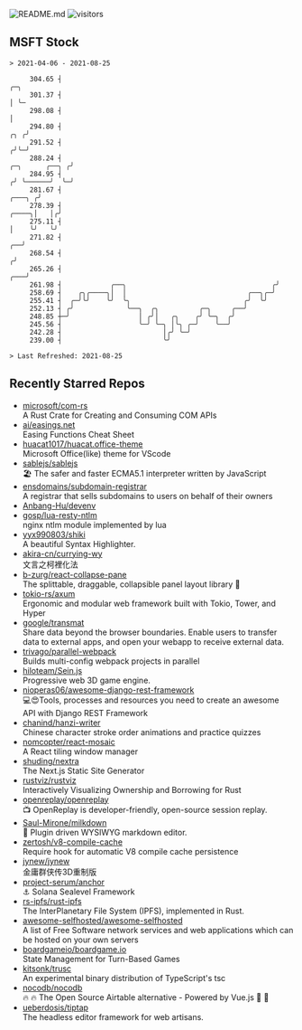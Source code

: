 ![README.md](https://github.com/Gerhut/Gerhut/workflows/README.md/badge.svg)
![visitors](https://visitors.vercel.app/Gerhut/Gerhut?token=8cf69d1f6813d272ef062726b6070c9be4ff72038cfe5a7ded7384a8da65d866)

## MSFT Stock

```
> 2021-04-06 - 2021-08-25

     304.65 ┤                                                                                               ╭─╮  
     301.37 ┤                                                                                               │ ╰─ 
     298.08 ┤                                                                                               │    
     294.80 ┤                                                                                           ╭╮ ╭╯    
     291.52 ┤                                                                                          ╭╯╰─╯     
     288.24 ┤                                                                           ╭─╮      ╭──╮ ╭╯         
     284.95 ┤                                                                          ╭╯ ╰──────╯  ╰─╯          
     281.67 ┤                                                                   ╭───╮ ╭╯                         
     278.39 ┤                                                             ╭────╮│   │╭╯                          
     275.11 ┤                                                             │    ╰╯   ╰╯                           
     271.82 ┤                                                          ╭──╯                                      
     268.54 ┤                                                         ╭╯                                         
     265.26 ┤                                                     ╭───╯                                          
     261.98 ┤            ╭──╮                                    ╭╯                                              
     258.69 ┤    ╭╮╭────╮│  │                              ╭──╮╭─╯                                               
     255.41 ┤  ╭─╯╰╯    ╰╯  ╰╮                            ╭╯  ╰╯                                                 
     252.13 ┤ ╭╯             ╰──╮  ╭╮          ╭─╮     ╭──╯                                                      
     248.85 ┼─╯                 │ ╭╯│   ╭╮    ╭╯ ╰─╮  ╭╯                                                         
     245.56 ┤                   ╰─╯ ╰─╮ │╰╮ ╭─╯    ╰──╯                                                          
     242.28 ┤                         │╭╯ ╰─╯                                                                    
     239.00 ┤                         ╰╯                                                                         

> Last Refreshed: 2021-08-25
```

## Recently Starred Repos

- [microsoft/com-rs](https://github.com/microsoft/com-rs)  
  A Rust Crate for Creating and Consuming COM APIs
- [ai/easings.net](https://github.com/ai/easings.net)  
  Easing Functions Cheat Sheet
- [huacat1017/huacat.office-theme](https://github.com/huacat1017/huacat.office-theme)  
  Microsoft Office(like) theme for VScode
- [sablejs/sablejs](https://github.com/sablejs/sablejs)  
  🏖️ The safer and faster ECMA5.1 interpreter written by JavaScript
- [ensdomains/subdomain-registrar](https://github.com/ensdomains/subdomain-registrar)  
  A registrar that sells subdomains to users on behalf of their owners
- [Anbang-Hu/devenv](https://github.com/Anbang-Hu/devenv)  
- [gosp/lua-resty-ntlm](https://github.com/gosp/lua-resty-ntlm)  
  nginx ntlm module implemented by lua
- [yyx990803/shiki](https://github.com/yyx990803/shiki)  
  A beautiful Syntax Highlighter.
- [akira-cn/currying-wy](https://github.com/akira-cn/currying-wy)  
  文言之柯裡化法
- [b-zurg/react-collapse-pane](https://github.com/b-zurg/react-collapse-pane)  
  The splittable, draggable, collapsible panel layout library 🎉
- [tokio-rs/axum](https://github.com/tokio-rs/axum)  
  Ergonomic and modular web framework built with Tokio, Tower, and Hyper
- [google/transmat](https://github.com/google/transmat)  
  Share data beyond the browser boundaries. Enable users to transfer data to external apps, and open your webapp to receive external data.
- [trivago/parallel-webpack](https://github.com/trivago/parallel-webpack)  
  Builds multi-config webpack projects in parallel
- [hiloteam/Sein.js](https://github.com/hiloteam/Sein.js)  
  Progressive web 3D game engine.
- [nioperas06/awesome-django-rest-framework](https://github.com/nioperas06/awesome-django-rest-framework)  
   💻😍Tools, processes and resources you need to create an awesome API with Django REST Framework
- [chanind/hanzi-writer](https://github.com/chanind/hanzi-writer)  
  Chinese character stroke order animations and practice quizzes
- [nomcopter/react-mosaic](https://github.com/nomcopter/react-mosaic)  
  A React tiling window manager
- [shuding/nextra](https://github.com/shuding/nextra)  
  The Next.js Static Site Generator
- [rustviz/rustviz](https://github.com/rustviz/rustviz)  
  Interactively Visualizing Ownership and Borrowing for Rust
- [openreplay/openreplay](https://github.com/openreplay/openreplay)  
  :tv: OpenReplay is developer-friendly, open-source session replay.
- [Saul-Mirone/milkdown](https://github.com/Saul-Mirone/milkdown)  
  🍼 Plugin driven WYSIWYG  markdown editor.
- [zertosh/v8-compile-cache](https://github.com/zertosh/v8-compile-cache)  
  Require hook for automatic V8 compile cache persistence
- [jynew/jynew](https://github.com/jynew/jynew)  
  金庸群侠传3D重制版
- [project-serum/anchor](https://github.com/project-serum/anchor)  
  ⚓ Solana Sealevel Framework
- [rs-ipfs/rust-ipfs](https://github.com/rs-ipfs/rust-ipfs)  
  The InterPlanetary File System (IPFS), implemented in Rust.
- [awesome-selfhosted/awesome-selfhosted](https://github.com/awesome-selfhosted/awesome-selfhosted)  
  A list of Free Software network services and web applications which can be hosted on your own servers
- [boardgameio/boardgame.io](https://github.com/boardgameio/boardgame.io)  
  State Management for Turn-Based Games
- [kitsonk/trusc](https://github.com/kitsonk/trusc)  
  An experimental binary distribution of TypeScript's tsc
- [nocodb/nocodb](https://github.com/nocodb/nocodb)  
  🔥 🔥  The Open Source Airtable alternative  - Powered by Vue.js 🚀 🚀  
- [ueberdosis/tiptap](https://github.com/ueberdosis/tiptap)  
  The headless editor framework for web artisans.
